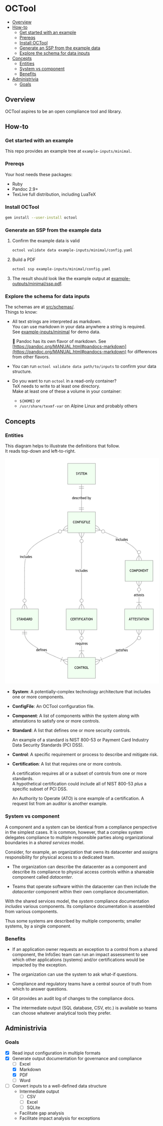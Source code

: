 # OCTool

<!--TOC-->

- [Overview](#overview)
- [How-to](#how-to)
  - [Get started with an example](#get-started-with-an-example)
  - [Prereqs](#prereqs)
  - [Install OCTool](#install-octool)
  - [Generate an SSP from the example data](#generate-an-ssp-from-the-example-data)
  - [Explore the schema for data inputs](#explore-the-schema-for-data-inputs)
- [Concepts](#concepts)
  - [Entities](#entities)
  - [System vs component](#system-vs-component)
  - [Benefits](#benefits)
- [Administrivia](#administrivia)
  - [Goals](#goals)

<!--TOC-->

## Overview

OCTool aspires to be an open compliance tool and library.


## How-to

### Get started with an example

This repo provides an example tree at `example-inputs/minimal`.


### Prereqs

Your host needs these packages:

- Ruby
- Pandoc 2.9+
- TexLive full distribution, including LuaTeX


### Install OCTool

```bash
gem install --user-install octool
```

### Generate an SSP from the example data

1. Confirm the example data is valid

    ```bash
    octool validate data example-inputs/minimal/config.yaml
    ```

1. Build a PDF

    ```bash
    octool ssp example-inputs/minimal/config.yaml
    ```

1. The result should look like the example output at
   [example-outputs/minimal/ssp.pdf](example-outputs/minimal/ssp.pdf).


### Explore the schema for data inputs

The schemas are at [src/schemas/](src/schemas).<br/>
Things to know:

- All text strings are interpreted as markdown.<br/>
  You can use markdown in your data anywhere a string is required.<br/>
  See [example-inputs/minimal](example-inputs/minimal) for demo data.

  :eyes: Pandoc has its own flavor of markdown. See
  [https://pandoc.org/MANUAL.html#pandocs-markdown](https://pandoc.org/MANUAL.html#pandocs-markdown)
  for differences from other flavors.

- You can run `octool validate data path/to/inputs` to confirm your data
  structure.

- Do you want to run `octool` in a read-only container?<br/>
  TeX needs to write to at least one directory.<br/>
  Make at least one of these a volume in your container:

  - `${HOME}` or
  - `/usr/share/texmf-var` on Alpine Linux and probably others


## Concepts

### Entities

This diagram helps to illustrate the definitions that follow.<br/>
It reads top-down and left-to-right.

![](assets/er.png)

- **System**: A potentially-complex technology architecture that
  includes one or more components.

- **ConfigFile**: An OCTool configuration file.

- **Component**: A list of components within the system along with
  attestations to satisfy one or more controls.

- **Standard**: A list that defines one or more security controls.

    An example of a standard is NIST 800-53 or Payment
    Card Industry Data Security Standards (PCI DSS).

- **Control**: A specific requirement or process to describe and mitigate risk.

- **Certification**: A list that requires one or more controls.

    A certification requires all or a subset of controls
    from one or more standards.<br/>
    A hypothetical certification could include
    all of NIST 800-53 _plus_ a specific subset of PCI DSS.

    An Authority to Operate (ATO) is one example of a certification.
    A request list from an auditor is another example.


### System vs component

A component and a system can be identical from a compliance perspective
in the simplest cases. It is common, however, that a complex system
delegates compliance to multiple responsible parties
along organizational boundaries in a _shared services_ model.

Consider, for example, an organization that owns its datacenter and
assigns responsibility for physical access to a dedicated team.

- The organization can describe the datacenter as a component and
  describe its compliance to physical access controls
  within a shareable component called _datacenter_.

- Teams that operate software within the datacenter can then
  include the _datacenter_ component
  within their own compliance documentation.

With the shared services model, the _system_ compliance documentation
_includes_ various components. Its compliance documentation is
assembled from various components.

Thus some systems are described by multiple components;
smaller systems, by a single component.


### Benefits

- If an application owner requests an exception to a control from a
  shared component, the InfoSec team can run an impact assessment
  to see which other applications (systems) and/or certifications
  would be impacted by the exception.

- The organization can use the system to ask what-if questions.

- Compliance and regulatory teams have a central source of truth
  from which to answer questions.

- Git provides an audit log of changes to the compliance docs.

- The intermediate output (SQL database, CSV, etc.) is available
  so teams can choose whatever analytical tools they prefer.


## Administrivia

### Goals

- [X] Read input configuration in multiple formats
- [X] Generate output documentation for governance and compliance
  - [ ] Excel
  - [X] Markdown
  - [X] PDF
  - [ ] Word
- [ ] Convert inputs to a well-defined data structure
  - Intermediate output
    - [ ] CSV
    - [ ] Excel
    - [ ] SQLite
  - Facilitate gap analysis
  - Facilitate impact analysis for exceptions
